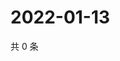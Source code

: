 # 2022-01-13

共 0 条

<!-- BEGIN WEIBO -->
<!-- 最后更新时间 Thu Jan 13 2022 09:58:08 GMT+0800 (China Standard Time) -->

<!-- END WEIBO -->
